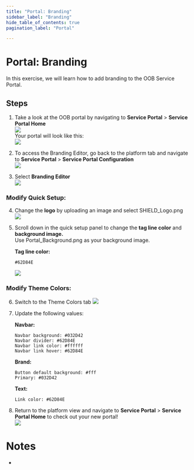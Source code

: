 ```yaml
---
title: "Portal: Branding" 
sidebar_label: "Branding"
hide_table_of_contents: true
pagination_label: "Portal" 

---
```

# Portal: Branding
In this exercise, we will learn how to add branding to the OOB Service Portal.





## Steps

1. Take a look at the OOB portal by navigating to **Service Portal** > **Service Portal Home**  
![](./Portal%20Images/sp_home_nav.png)  
Your portal will look like this:  
![](./Portal%20Images/sp_home_oob.png)  




2. To access the Branding Editor, go back to the platform tab and navigate to **Service Portal** > **Service Portal Configuration**  
![](./Portal%20Images/sp_config_nav.png)  


3. Select **Branding Editor**  
![](./Portal%20Images/sp_config_branding.png)


### Modify Quick Setup:

4. Change the **logo** by uploading an image and select SHIELD_Logo.png  
![](./Portal%20Images/sp_brand_edit_logo.png)  


5. Scroll down in the quick setup panel to change the **tag line color** and **background image.**  
Use Portal_Background.png as your background image.  

    **Tag line color:**  
    ```
    #62D84E  
    ```  
    ![](./Portal%20Images/sp_brand_edit_tag.png)  




### Modify Theme Colors:

6. Switch to the Theme Colors tab 
![](./Portal%20Images/sp_brand_edit_theme.png)  

7. Update the following values:  

    **Navbar:**  
    ```
    Navbar background: #032D42
    Navbar divider: #62D84E
    Navbar link color: #ffffff
    Navbar link hover: #62D84E
    ```  

    **Brand:**  
    ```
    Button default background: #fff
    Primary: #032D42
    ```

    **Text:**  
    ```
    Link color: #62D84E
    ```  


8. Return to the platform view and navigate to **Service Portal** > **Service Portal Home** to check out your new portal!  
![](./Portal%20Images/sp_home_new.png)




# Notes 

 - 
 